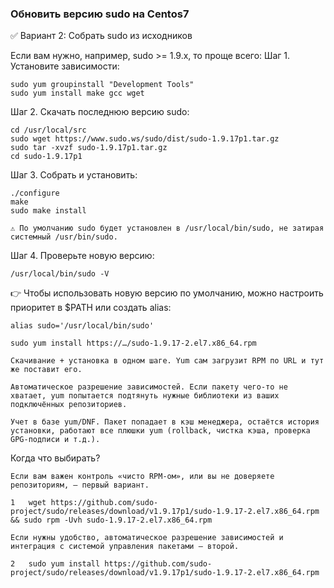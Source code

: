 ### Обновить версию sudo на Centos7
✅ Вариант 2: Собрать sudo из исходников

Если вам нужно, например, sudo >= 1.9.x, то проще всего:
Шаг 1. Установите зависимости:

```
sudo yum groupinstall "Development Tools"
sudo yum install make gcc wget
```

Шаг 2. Скачать последнюю версию sudo:

```
cd /usr/local/src
sudo wget https://www.sudo.ws/sudo/dist/sudo-1.9.17p1.tar.gz
sudo tar -xvzf sudo-1.9.17p1.tar.gz
cd sudo-1.9.17p1
```
Шаг 3. Собрать и установить:

```
./configure
make
sudo make install
```
    ⚠️ По умолчанию sudo будет установлен в /usr/local/bin/sudo, не затирая системный /usr/bin/sudo.

Шаг 4. Проверьте новую версию:

```
/usr/local/bin/sudo -V
```

👉 Чтобы использовать новую версию по умолчанию, можно настроить приоритет в $PATH или создать alias:
```
alias sudo='/usr/local/bin/sudo'
```


```
sudo yum install https://…/sudo-1.9.17-2.el7.x86_64.rpm
```
    Скачивание + установка в одном шаге. Yum сам загрузит RPM по URL и тут же поставит его.

    Автоматическое разрешение зависимостей. Если пакету чего-то не хватает, yum попытается подтянуть нужные библиотеки из ваших подключённых репозиториев.

    Учет в базе yum/DNF. Пакет попадает в кэш менеджера, остаётся история установки, работают все плюшки yum (rollback, чистка кэша, проверка GPG‑подписи и т.д.).

Когда что выбирать?

    Если вам важен контроль «чисто RPM-ом», или вы не доверяете репозиториям, — первый вариант.
```    
1	wget https://github.com/sudo-project/sudo/releases/download/v1.9.17p1/sudo-1.9.17-2.el7.x86_64.rpm && sudo rpm -Uvh sudo-1.9.17-2.el7.x86_64.rpm
```
    Если нужны удобство, автоматическое разрешение зависимостей и интеграция с системой управления пакетами — второй.
```    
2   sudo yum install https://github.com/sudo-project/sudo/releases/download/v1.9.17p1/sudo-1.9.17-2.el7.x86_64.rpm 
```



